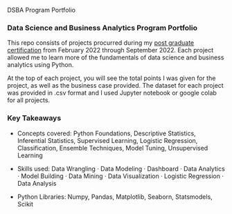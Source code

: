  DSBA Program Portfolio
### Data Science and Business Analytics Program Portfolio

This repo consists of projects procurred during my [post graduate certification](https://eportfolio.mygreatlearning.com/candace-bunkley) from February 2022 through September 2022. Each project allowed me to learn more of the fundamentals of data science and business analytics using Python.

At the top of each project, you will see the total points I was given for the project, as well as the business case provided. The dataset for each project was provided in .csv format and I used Jupyter notebook or google colab for all projects. 

### Key Takeaways
- Concepts covered: Python Foundations, Descriptive Statistics, Inferential Statistics, Supervised Learning, Logistic Regression, Classification, Ensemble Techniques, Model Tuning, Unsupervised Learning

- Skills used: Data Wrangling · Data Modeling · Dashboard · Data Analytics · Model Building · Data Mining · Data Visualization · Logistic Regression · Data Analysis

- Python Libraries: Numpy, Pandas, Matplotlib, Seaborn, Statsmodels, Scikit 
